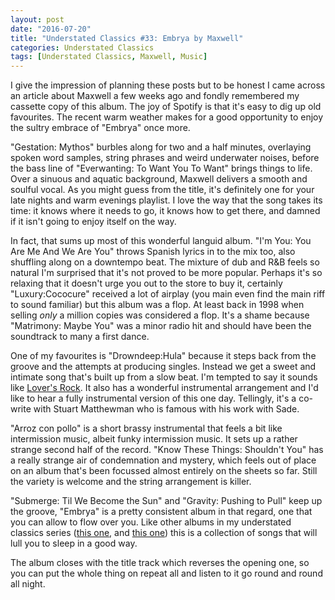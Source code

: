 ```yaml
---
layout: post
date: "2016-07-20"
title: "Understated Classics #33: Embrya by Maxwell"
categories: Understated Classics
tags: [Understated Classics, Maxwell, Music]
---
```


I give the impression of planning these posts but to be honest I came across an article about Maxwell a few weeks ago and fondly remembered my cassette copy of this album. The joy of Spotify is that it's easy to dig up old favourites. The recent warm weather makes for a good opportunity to enjoy the sultry embrace of "Embrya" once more.

"Gestation: Mythos" burbles along for two and a half minutes, overlaying spoken word samples, string phrases and weird underwater noises, before the bass line of "Everwanting: To Want You To Want" brings things to life. Over a sinuous and aquatic background, Maxwell delivers a smooth and soulful vocal. As you might guess from the title, it's definitely one for your late nights and warm evenings playlist. I love the way that the song takes its time: it knows where it needs to go, it knows how to get there, and damned if it isn't going to enjoy itself on the way.

In fact, that sums up most of this wonderful languid album. "I'm You: You Are Me And We Are You" throws Spanish lyrics in to the mix too, also shuffling along on a downtempo beat. The mixture of dub and R&B feels so natural I'm surprised that it's not proved to be more popular. Perhaps it's so relaxing that it doesn't urge you out to the store to buy it, certainly "Luxury:Cococure" received a lot of airplay (you main even find the main riff to sound familiar) but this album was a flop. At least back in 1998 when selling _only_ a million copies was considered a flop. It's a shame because "Matrimony: Maybe You" was a minor radio hit and should have been the soundtrack to many a first dance.

One of my favourites is "Drowndeep:Hula" because it steps back from the groove and the attempts at producing singles. Instead we get a sweet and intimate song that's built up from a slow beat. I'm tempted to say it sounds like [Lover's Rock](https://www.theguardian.com/music/2011/sep/22/lovers-rock-story-reggae). It also has a wonderful instrumental arrangement and I'd like to hear a fully instrumental version of this one day. Tellingly, it's a co-write with Stuart Matthewman who is famous with his work with Sade.

"Arroz con pollo" is a short brassy instrumental that feels a bit like intermission music, albeit funky intermission music. It sets up a rather strange second half of the record. "Know These Things: Shouldn't You" has a really strange air of condemnation and mystery, which feels out of place on an album that's been focussed almost entirely on the sheets so far. Still the variety is welcome and the string arrangement is killer.

"Submerge: Til We Become the Sun" and "Gravity: Pushing to Pull" keep up the groove, "Embrya" is a pretty consistent album in that regard, one that you can allow to flow over you. Like other albums in my understated classics series ([this one](/uc16/), and [this one](/uc21/)) this is a collection of songs that will lull you to sleep in a good way.

The album closes with the title track which reverses the opening one, so you can put the whole thing on repeat all and listen to it go round and round all night.
